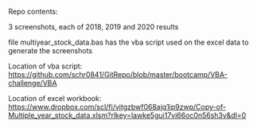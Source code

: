 Repo contents:

3 screenshots, each of 2018, 2019 and 2020 results

file multiyear_stock_data.bas has the vba script used on the excel data to generate the screenshots

Location of vba script: https://github.com/schr0841/GitRepo/blob/master/bootcamp/VBA-challenge/VBA

Location of excel workbook: https://www.dropbox.com/scl/fi/vitgzbwf068ajq1ip9zwp/Copy-of-Multiple_year_stock_data.xlsm?rlkey=lawke5gui17vi66oc0n56sh3v&dl=0
